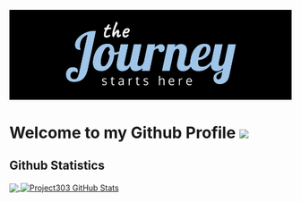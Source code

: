 [![Header](https://raw.githubusercontent.com/project303/project303/master/Project303.png "Header")](https://instagram.com/sigit.ig)


# Welcome to my Github Profile ![](https://komarev.com/ghpvc/?username=project303&label=PROFILE+VISITS)


## Github Statistics
<a href="https://github.com/project303/project303">
  <img align="center" src="https://github-readme-stats.vercel.app/api/top-langs/?username=project303&hide=java,html,tex&title_color=ffffff&text_color=c9cacc&icon_color=2bbc8a&bg_color=1d1f21&langs_count=3" />
</a>

<a href="https://github.com/project303/project303">
  <img align="center" src="https://github-readme-stats.vercel.app/api?username=project303&show_icons=true&line_height=27&count_private=true&title_color=ffffff&text_color=c9cacc&icon_color=2bbc8a&bg_color=1d1f21" alt="Project303 GitHub Stats" />
</a>

<!--

### Hi there 👋
**project303/project303** is a ✨ _special_ ✨ repository because its `README.md` (this file) appears on your GitHub profile.

Here are some ideas to get you started:

- 🔭 I’m currently working on ...
- 🌱 I’m currently learning ...
- 👯 I’m looking to collaborate on ...
- 🤔 I’m looking for help with ...
- 💬 Ask me about ...
- 📫 How to reach me: ...
- 😄 Pronouns: ...
- ⚡ Fun fact: ...
-->
